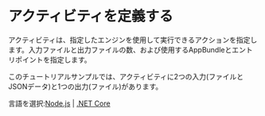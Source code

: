 # アクティビティを定義する

アクティビティは、指定したエンジンを使用して実行できるアクションを指定します。入力ファイルと出力ファイルの数、および使用するAppBundleとエントリポイントを指定します。

このチュートリアルサンプルでは、アクティビティに2つの入力(ファイルとJSONデータ)と1つの出力(ファイル)があります。

言語を選択:[Node.js](designautomation/activity/nodejs) | [.NET Core](designautomation/activity/netcore)